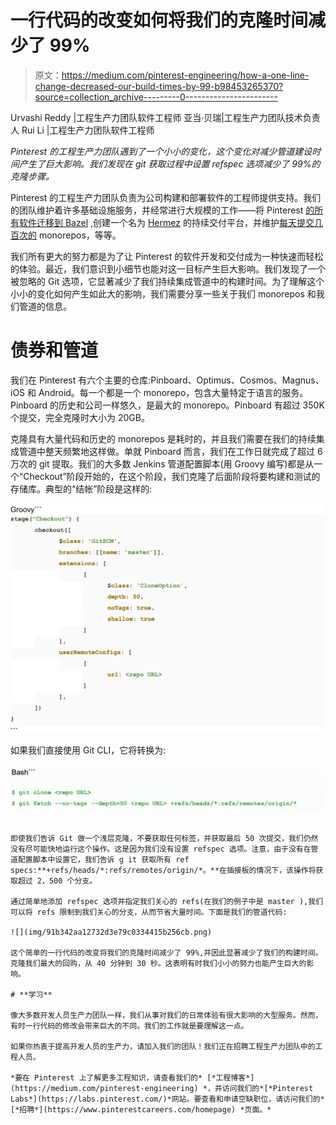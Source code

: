 # 一行代码的改变如何将我们的克隆时间减少了 99%

> 原文：<https://medium.com/pinterest-engineering/how-a-one-line-change-decreased-our-build-times-by-99-b98453265370?source=collection_archive---------0----------------------->

Urvashi Reddy |工程生产力团队软件工程师
亚当·贝瑞|工程生产力团队技术负责人
Rui Li |工程生产力团队软件工程师

*Pinterest 的工程生产力团队遇到了一个小小的变化，这个变化对减少管道建设时间产生了巨大影响。我们发现在 git 获取过程中设置 refspec 选项减少了 99%的克隆步骤。*

Pinterest 的工程生产力团队负责为公司构建和部署软件的工程师提供支持。我们的团队维护着许多基础设施服务，并经常进行大规模的工作——将 Pinterest [的所有软件迁移到 Bazel](/pinterest-engineering/developing-fast-reliable-ios-builds-at-pinterest-part-one-cb1810407b92) ,创建一个名为 [Hermez](https://www.youtube.com/watch?v=KkKSoQBp2oQ) 的持续交付平台，并维护[每天提交几百次的](/pinterest-engineering/building-a-python-monorepo-for-fast-reliable-development-be763781f67) monorepos，等等。

我们所有更大的努力都是为了让 Pinterest 的软件开发和交付成为一种快速而轻松的体验。最近，我们意识到小细节也能对这一目标产生巨大影响。我们发现了一个被忽略的 Git 选项，它显著减少了我们持续集成管道中的构建时间。为了理解这个小小的变化如何产生如此大的影响，我们需要分享一些关于我们 monorepos 和我们管道的信息。

# **债券和管道**

我们在 Pinterest 有六个主要的仓库:Pinboard、Optimus、Cosmos、Magnus、iOS 和 Android。每一个都是一个 monorepo，包含大量特定于语言的服务。Pinboard 的历史和公司一样悠久，是最大的 monorepo。Pinboard 有超过 350K 个提交，完全克隆时大小为 20GB。

克隆具有大量代码和历史的 monorepos 是耗时的，并且我们需要在我们的持续集成管道中整天频繁地这样做。单就 Pinboard 而言，我们在工作日就完成了超过 6 万次的 git 提取。我们的大多数 Jenkins 管道配置脚本(用 Groovy 编写)都是从一个“Checkout”阶段开始的，在这个阶段，我们克隆了后面阶段将要构建和测试的存储库。典型的“结帐”阶段是这样的:

![](img/452828e52de8b5aa8672448f116053ac.png)

如果我们直接使用 Git CLI，它将转换为:

![](img/a4216b125fa156929b7c43661692617e.png)

```

即使我们告诉 Git 做一个浅层克隆，不要获取任何标签，并获取最后 50 次提交，我们仍然没有尽可能快地运行这个操作。这是因为我们没有设置 refspec 选项。注意，由于没有在管道配置脚本中设置它，我们告诉 g it 获取所有 ref specs:**+refs/heads/*:refs/remotes/origin/*。**在插接板的情况下，该操作将获取超过 2，500 个分支。

通过简单地添加 refspec 选项并指定我们关心的 refs(在我们的例子中是 master ),我们可以将 refs 限制到我们关心的分支，从而节省大量时间。下面是我们的管道代码:

![](img/91b342aa12732d3e79c0334415b256cb.png)

这个简单的一行代码的改变将我们的克隆时间减少了 99%,并因此显著减少了我们的构建时间。克隆我们最大的回购，从 40 分钟到 30 秒。这表明有时我们小小的努力也能产生巨大的影响。

# **学习**

像大多数开发人员生产力团队一样，我们从事对我们的日常体验有很大影响的大型服务。然而，有时一行代码的修改会带来巨大的不同。我们的工作就是要理解这一点。

如果你热衷于提高开发人员的生产力，请加入我们的团队！我们正在招聘工程生产力团队中的工程人员。

*要在 Pinterest 上了解更多工程知识，请查看我们的* [*工程博客*](https://medium.com/pinterest-engineering) *，并访问我们的*[*Pinterest Labs*](https://labs.pinterest.com/)*网站。要查看和申请空缺职位，请访问我们的* [*招聘*](https://www.pinterestcareers.com/homepage) *页面。*